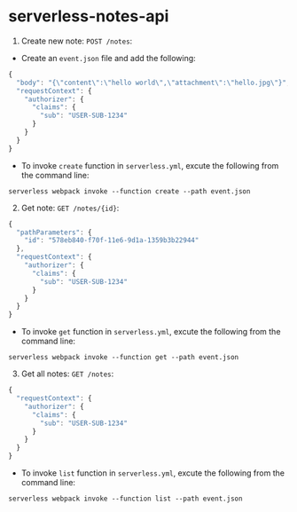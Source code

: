 # serverless-notes-api
1) Create new note: `POST /notes`:
- Create an `event.json` file and add the following:
```javascript
{
  "body": "{\"content\":\"hello world\",\"attachment\":\"hello.jpg\"}",
  "requestContext": {
    "authorizer": {
      "claims": {
        "sub": "USER-SUB-1234"
      }
    }
  }
}
```
- To invoke `create` function in `serverless.yml`, excute the following from the command line:
```
serverless webpack invoke --function create --path event.json
```
2) Get note: `GET /notes/{id}`:
```javascript
{
  "pathParameters": {
    "id": "578eb840-f70f-11e6-9d1a-1359b3b22944"
  },
  "requestContext": {
    "authorizer": {
      "claims": {
        "sub": "USER-SUB-1234"
      }
    }
  }
}
```
- To invoke `get` function in `serverless.yml`, excute the following from the command line:
```
serverless webpack invoke --function get --path event.json
```
3) Get all notes: `GET /notes`:
```javascript
{
  "requestContext": {
    "authorizer": {
      "claims": {
        "sub": "USER-SUB-1234"
      }
    }
  }
}
```
- To invoke `list` function in `serverless.yml`, excute the following from the command line:
```
serverless webpack invoke --function list --path event.json
```

